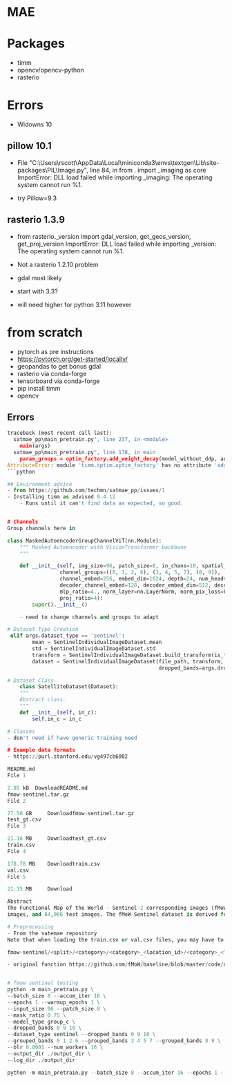 # MAE

# Packages
- timm
- opencv/opencv-python
- rasterio

# Errors
- Widowns 10
## pillow 10.1
-  File "C:\Users\rscott\AppData\Local\miniconda3\envs\textgen\Lib\site-packages\PIL\Image.py", line 84, in <module>
    from . import _imaging as core
ImportError: DLL load failed while importing _imaging: The operating system cannot run %1.

- try Pillow=9.3

## rasterio 1.3.9
- from rasterio._version import gdal_version, get_geos_version, get_proj_version
ImportError: DLL load failed while importing _version: The operating system cannot run %1.

- Not a rasterio 1.2.10 problem
- gdal most likely
- start with 3.3?
- will need higher for python 3.11 however

# from scratch
- pytorch as pre instructions
- https://pytorch.org/get-started/locally/
- geopandas to get bonus gdal
- rasterio via conda-forge
- tensorboard via conda-forge
- pip install timm
- opencv

## Errors
```python
traceback (most recent call last):
  satmae_pp\main_pretrain.py", line 237, in <module>
    main(args)
  satmae_pp\main_pretrain.py", line 178, in main
    param_groups = optim_factory.add_weight_decay(model_without_ddp, args.weight_decay)
AttributeError: module 'timm.optim.optim_factory' has no attribute 'add_weight_decay'
```python

## Environment advice
- from https://github.com/techmn/satmae_pp/issues/1
- Installing timm as advised 0.4.12
	- Runs until it can't find data as expected, so good.


# Channels
Group channels here in

class MaskedAutoencoderGroupChannelViT(nn.Module):
    """ Masked Autoencoder with VisionTransformer backbone
    """

    def __init__(self, img_size=96, patch_size=8, in_chans=10, spatial_mask=False,
                 channel_groups=((0, 1, 2, 6), (3, 4, 5, 7), (8, 9)),
                 channel_embed=256, embed_dim=1024, depth=24, num_heads=16,
                 decoder_channel_embed=128, decoder_embed_dim=512, decoder_depth=8, decoder_num_heads=16,
                 mlp_ratio=4., norm_layer=nn.LayerNorm, norm_pix_loss=False,
                 proj_ratio=4):
        super().__init__()

    - need to change channels and groups to adapt

# Dataset Type Creation
 elif args.dataset_type == 'sentinel':
        mean = SentinelIndividualImageDataset.mean
        std = SentinelIndividualImageDataset.std
        transform = SentinelIndividualImageDataset.build_transform(is_train, args.input_size*4, mean, std) # input_size*2 = 96*2 = 192
        dataset = SentinelIndividualImageDataset(file_path, transform, masked_bands=args.masked_bands,
                                                 dropped_bands=args.dropped_bands)

# Dataset Class
    class SatelliteDataset(Dataset):
    """
    Abstract class.
    """
    def __init__(self, in_c):
        self.in_c = in_c

# Classes
- don't need if have generic training need

# Example data formats
- https://purl.stanford.edu/vg497cb6002

README.md
File 1

2.85 kB	 DownloadREADME.md
fmow-sentinel.tar.gz
File 2

77.50 GB	 Downloadfmow-sentinel.tar.gz
test_gt.csv
File 3

21.16 MB	 Downloadtest_gt.csv
train.csv
File 4

178.78 MB	 Downloadtrain.csv
val.csv
File 5

21.15 MB	 Download

Abstract
The Functional Map of the World - Sentinel-2 corresponding images (fMoW-Sentinel) dataset consists of image time series collected by the Sentinel-2 satellite, corresponding to locations from the Functional Map of the World (fMoW) dataset across several different times. The dataset follows the locations of the fMoW dataset, which are categorized by 62 different types of building/land uses. These images have a 10m spatial resolution, are created from cloud composites over 90 day intervals, and contain one channel for each of the 13 bands of the Sentinel-2 surface reflectance dataset. The dataset is split into train, validation, and test sets according to the original fMoW data splits (metadata is contained in train.csv, val.csv, test_gt.csv), with 712,874 training images, 84,939 validation
images, and 84,966 test images. The fMoW-Sentinel dataset is derived from two data sources with their own licenses: The Functional Map of the World Challenge Public License (https://raw.githubusercontent.com/fMoW/dataset/master/LICENSE) applies to the locations and categories of the images in the dataset (i.e. the data in the metadata CSV files), while the Sentinel-2 License (https://scihub.copernicus.eu/twiki/pub/SciHubWebPortal/TermsConditions/Sentinel_Data_Terms_and_Conditions.pdf) applies to the images themselves.

# Preprocessing
- From the satemae repository
Note that when loading the train.csv or val.csv files, you may have to preprocess a column called image_path. The image_path for any row can be constructed like this:

fmow-sentinel/<split>/<category>/<category>_<location_id>/<category>_<location_id>_<image_id>.tif

- original function https://github.com/fMoW/baseline/blob/master/code/data_ml_functions/dataFunctions.py#L107


# fmow sentinel testing
python -m main_pretrain.py \
--batch_size 8 --accum_iter 16 \
--epochs 1 --warmup_epochs 1 \
--input_size 96 --patch_size 8 \
--mask_ratio 0.75 \
--model_type group_c \
--dropped_bands 0 9 10 \
--dataset_type sentinel --dropped_bands 0 9 10 \
--grouped_bands 0 1 2 6 --grouped_bands 3 4 5 7 --grouped_bands 8 9 \
--blr 0.0001 --num_workers 16 \
--output_dir ./output_dir \
--log_dir ./output_dir

python -m main_pretrain.py --batch_size 8 --accum_iter 16 --epochs 1 --warmup_epochs 1 --input_size 96 --patch_size 8 --mask_ratio 0.75 --model_type group_c --dropped_bands 0 9 10 --dataset_type sentinel --dropped_bands 0 9 10 --grouped_bands 0 1 2 6 --grouped_bands 3 4 5 7 --grouped_bands 8 9 --blr 0.0001 --num_workers 8 --train_path /home/fmow-sentinel/train.csv --output_dir ./output_dir --log_dir ./output_dir